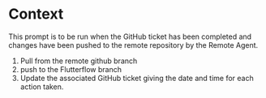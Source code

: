 # Context
This prompt is to be run when the GitHub ticket has been completed and changes have been pushed to the remote repository by the Remote Agent.

1. Pull from the remote github branch
2. push to the Flutterflow branch
3. Update the associated GitHub ticket giving the date and time for each action taken. 



